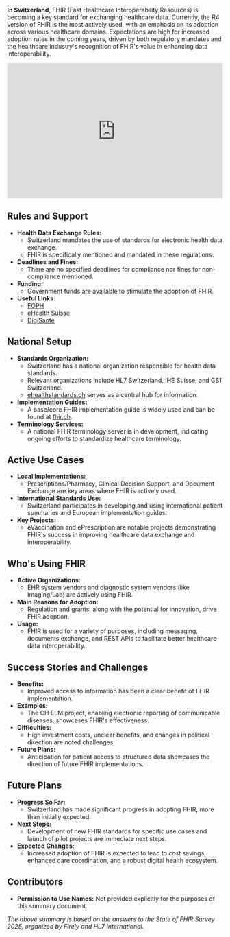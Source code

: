 **In Switzerland**, FHIR (Fast Healthcare Interoperability Resources) is becoming a key standard for exchanging healthcare data. Currently, the R4 version of FHIR is the most actively used, with an emphasis on its adoption across various healthcare domains. Expectations are high for increased adoption rates in the coming years, driven by both regulatory mandates and the healthcare industry's recognition of FHIR's value in enhancing data interoperability.

<iframe width="100%" height="315" src="https://www.youtube.com/embed/videoseries?si=1SnI1GHFqu5tzGvJ&amp;list=PLAPVWVA2xKFi25PgmgxtRxtxNfMsbQ1xc" title="YouTube video player" frameborder="0" allow="accelerometer; autoplay; clipboard-write; encrypted-media; gyroscope; picture-in-picture; web-share" referrerpolicy="strict-origin-when-cross-origin" allowfullscreen></iframe>

## Rules and Support
- **Health Data Exchange Rules:**
  - Switzerland mandates the use of standards for electronic health data exchange.
  - FHIR is specifically mentioned and mandated in these regulations.
- **Deadlines and Fines:**
  - There are no specified deadlines for compliance nor fines for non-compliance mentioned.
- **Funding:**
  - Government funds are available to stimulate the adoption of FHIR.
- **Useful Links:**
  - [FOPH](https://www.bag.admin.ch/bag/de/home/gesetze-und-bewilligungen/gesetzgebung/gesetzgebung-mensch-gesundheit/gesetzgebung-elektronisches-patientendossier.html)
  - [eHealth Suisse](https://www.e-health-suisse.ch/)
  - [DigiSanté](https://www.bag.admin.ch/bag/de/home/strategie-und-politik/nationale-gesundheitsstrategien/digisante.html)

## National Setup
- **Standards Organization:**
  - Switzerland has a national organization responsible for health data standards.
  - Relevant organizations include HL7 Switzerland, IHE Suisse, and GS1 Switzerland.
  - [ehealthstandards.ch](https://www.ehealthstandards.ch) serves as a central hub for information.
- **Implementation Guides:**
  - A base/core FHIR implementation guide is widely used and can be found at [fhir.ch](https://fhir.ch).
- **Terminology Services:**
  - A national FHIR terminology server is in development, indicating ongoing efforts to standardize healthcare terminology.

## Active Use Cases
- **Local Implementations:**
  - Prescriptions/Pharmacy, Clinical Decision Support, and Document Exchange are key areas where FHIR is actively used.
- **International Standards Use:**
  - Switzerland participates in developing and using international patient summaries and European implementation guides.
- **Key Projects:**
  - eVaccination and ePrescription are notable projects demonstrating FHIR's success in improving healthcare data exchange and interoperability.

## Who's Using FHIR
- **Active Organizations:**
  - EHR system vendors and diagnostic system vendors (like Imaging/Lab) are actively using FHIR.
- **Main Reasons for Adoption:**
  - Regulation and grants, along with the potential for innovation, drive FHIR adoption.
- **Usage:**
  - FHIR is used for a variety of purposes, including messaging, documents exchange, and REST APIs to facilitate better healthcare data interoperability.

## Success Stories and Challenges
- **Benefits:**
  - Improved access to information has been a clear benefit of FHIR implementation.
- **Examples:**
  - The CH ELM project, enabling electronic reporting of communicable diseases, showcases FHIR's effectiveness.
- **Difficulties:**
  - High investment costs, unclear benefits, and changes in political direction are noted challenges.
- **Future Plans:**
  - Anticipation for patient access to structured data showcases the direction of future FHIR implementations.

## Future Plans
- **Progress So Far:**
  - Switzerland has made significant progress in adopting FHIR, more than initially expected.
- **Next Steps:**
  - Development of new FHIR standards for specific use cases and launch of pilot projects are immediate next steps.
- **Expected Changes:**
  - Increased adoption of FHIR is expected to lead to cost savings, enhanced care coordination, and a robust digital health ecosystem.

## Contributors
- **Permission to Use Names:** Not provided explicitly for the purposes of this summary document.

*The above summary is based on the answers to the State of FHIR Survey 2025, organized by Firely and HL7 International.*